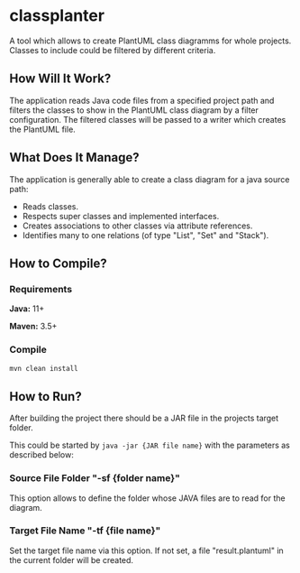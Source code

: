 # classplanter
A tool which allows to create PlantUML class diagramms for whole projects. Classes to include could be filtered by different criteria.


## How Will It Work?

The application reads Java code files from a specified project path and filters the classes to show in the PlantUML
class diagram by a filter configuration. The filtered classes will be passed to a writer which creates the PlantUML
file.


## What Does It Manage?

The application is generally able to create a class diagram for a java source path:

* Reads classes.
* Respects super classes and implemented interfaces.
* Creates associations to other classes via attribute references.
* Identifies many to one relations (of type "List", "Set" and "Stack").


## How to Compile?

### Requirements

**Java:** 11+

**Maven:** 3.5+

### Compile

```bash
mvn clean install
```


## How to Run?

After building the project there should be a JAR file in the projects target folder.

This could be started by ``java -jar {JAR file name}`` with the parameters as described below:

### Source File Folder "-sf {folder name}"

This option allows to define the folder whose JAVA files are to read for the diagram.

### Target File Name "-tf {file name}"

Set the target file name via this option. If not set, a file "result.plantuml" in the current folder will be created.
